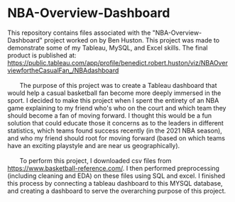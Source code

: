 # NBA-Overview-Dashboard
This repository contains files associated with the "NBA-Overview-Dashboard" project worked on by Ben Huston. This project was made to demonstrate some of my Tableau, MySQL, and Excel skills. The final product is published at: https://public.tableau.com/app/profile/benedict.robert.huston/viz/NBAOverviewfortheCasualFan_/NBAdashboard<br /> <br />
&nbsp;&nbsp;&nbsp;&nbsp;&nbsp;&nbsp; The purpose of this project was to create a Tableau dashboard that would help a casual basketball fan become more deeply immersed in the sport. I decided to make this project when I spent the entirety of an NBA game explaining to my friend who's who on the court and which team they should become a fan of moving forward. I thought this would be a fun solution that could educate those it concerns as to the leaders in different statistics, which teams found success recently (in the 2021 NBA season), and who my friend should root for moving forward (based on which teams have an exciting playstyle and are near us geographically). 
<br /> <br />
&nbsp;&nbsp;&nbsp;&nbsp;&nbsp;&nbsp; To perform this project, I downloaded csv files from https://www.basketball-reference.com/. I then performed preprocessing (including cleaning and EDA) on these files using SQL and excel. I finished this process by connecting a tableau dashboard to this MYSQL database, and creating a dashboard to serve the overarching purpose of this project. 
<br /> <br />
&nbsp;&nbsp;&nbsp;&nbsp;&nbsp;&nbsp; 

